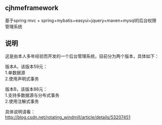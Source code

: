 ## cjhmeframework
基于spring mvc + spring+mybatis+easyui+jquery+maven+mysql的后台权限管理系统

## 说明
这是由本人多年经验而开发的一个后台管理系统，目前分为两个版本，具体如下：

版本A，该版本59元：<br/>
    1.单数据源<br/>
    2.使用声明式事务<br/>

版本B，该版本88元：<br/>
    1.支持多数据源与分布式事务<br/>
    2.使用注解式事务<br/>

具体说明请看：http://blog.csdn.net/rotating_windmill/article/details/53207451